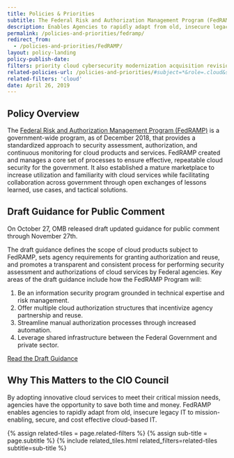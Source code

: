 ```yaml
---
title: Policies & Priorities
subtitle: The Federal Risk and Authorization Management Program (FedRAMP)
description: Enables Agencies to rapidly adapt from old, insecure legacy IT to mission-enabling, secure, and cost effective cloud-based IT.
permalink: /policies-and-priorities/fedramp/
redirect_from:
  - /policies-and-priorities/FedRAMP/
layout: policy-landing
policy-publish-date:
filters: priority cloud cybersecurity modernization acquisition revision
related-policies-url: /policies-and-priorities/#subject=*&role=.cloud&status=*
related-filters: 'cloud'
date: April 26, 2019
---
```

## Policy Overview ##
The [Federal Risk and Authorization Management Program (FedRAMP)](https://www.fedramp.gov/) is a government-wide program, as of December 2018, that provides a standardized approach to security assessment, authorization, and continuous monitoring for cloud products and services. FedRAMP created and manages a core set of processes to ensure effective, repeatable cloud security for the government. It also established a mature marketplace to increase utilization and familiarity with cloud services while facilitating collaboration across government through open exchanges of lessons learned, use cases, and tactical solutions.

## Draft Guidance for Public Comment ##
On October 27, OMB released draft updated guidance for public comment through November 27th.

The draft guidance defines the scope of cloud products subject to FedRAMP, sets agency requirements for granting authorization and reuse, and promotes a transparent and consistent process for performing security assessment and authorizations of cloud services by Federal agencies.  Key areas of the draft guidance include how the FedRAMP Program will:  

1. Be an information security program grounded in technical expertise and risk management.
2. Offer multiple cloud authorization structures that incentivize agency partnership and reuse.
3. Streamline manual authorization processes through increased automation.
4. Leverage shared infrastructure between the Federal Government and private sector.

[Read the Draft Guidance]({{site.baseurl}}/assets/files/resources/FedRAMP-updated-draft-guidance-2023.pdf)

## Why This Matters to the CIO Council ##
By adopting innovative cloud services to meet their critical mission needs, agencies have the opportunity to save both time and money. FedRAMP enables agencies to rapidly adapt from old, insecure legacy IT to mission-enabling, secure, and cost effective cloud-based IT.
&nbsp;

{% assign related-tiles = page.related-filters %}
{% assign sub-title = page.subtitle %}
{% include related_tiles.html  related_filters=related-tiles subtitle=sub-title %}

